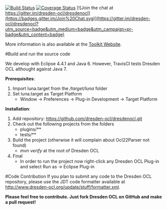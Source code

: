[![Build Status](https://travis-ci.org/dresden-ocl/dresdenocl.svg?branch=master)](https://travis-ci.org/dresden-ocl/dresdenocl) [![Coverage Status](https://coveralls.io/repos/dresden-ocl/dresdenocl/badge.svg)](https://coveralls.io/r/dresden-ocl/dresdenocl) [![Join the chat at https://gitter.im/dresden-ocl/dresdenocl](https://badges.gitter.im/Join%20Chat.svg)](https://gitter.im/dresden-ocl/dresdenocl?utm_source=badge&utm_medium=badge&utm_campaign=pr-badge&utm_content=badge)

More information is also available at the [Toolkit Website](http://dresden-ocl.org/).

#Build and run the source code

We develop with Eclipse 4.4.1 and Java 6. However, TravisCI tests Dresden OCL althought against Java 7.

__Prerequisites__:

1. Import luna.target from the */target/luna* folder
2. Set luna.target as Target Platform
	* Window -> Preferences -> Plug-in Development -> Target Platform

__Installation__:
1. Add repository: https://github.com/dresden-ocl/dresdenocl.git
2. Check out the following projects from the folders
	* plugins/**
	* tests/**
3. Build the project (otherwise it will complain about Ocl22Parser not found)
	* *mvn verify* at the root of Dresden OCL
4. Final
	* In order to run the project now right-click any Dresden OCL Plug-in and select
	  	Run as -> Eclipse Plug-in 

#Code Contribution
If you plan to submit any code to the Dresden OCL repository, please use the JDT code
formatter available at http://www.dresden-ocl.org/update/stuff/formatter.xml.

**Please feel free to contribute. Just fork Dresden OCL on GitHub and make a pull request!**

